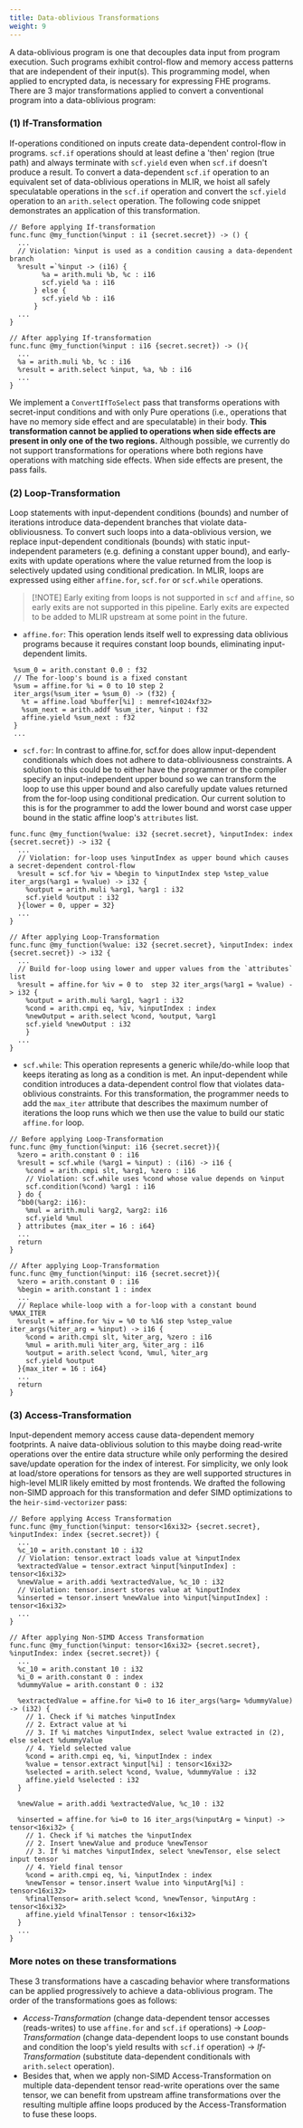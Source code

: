 ```yaml
---
title: Data-oblivious Transformations
weight: 9
---
```


A data-oblivious program is one that decouples data input from program
execution. Such programs exhibit control-flow and memory access patterns that
are independent of their input(s). This programming model, when applied to
encrypted data, is necessary for expressing FHE programs. There are 3 major
transformations applied to convert a conventional program into a data-oblivious
program:

### (1) If-Transformation

If-operations conditioned on inputs create data-dependent control-flow in
programs. `scf.if` operations should at least define a 'then' region (true path)
and always terminate with `scf.yield` even when `scf.if` doesn't produce a
result. To convert a data-dependent `scf.if` operation to an equivalent set of
data-oblivious operations in MLIR, we hoist all safely speculatable operations
in the `scf.if` operation and convert the `scf.yield` operation to an
`arith.select` operation. The following code snippet demonstrates an application
of this transformation.

```mlir
// Before applying If-transformation
func.func @my_function(%input : i1 {secret.secret}) -> () {
  ...
  // Violation: %input is used as a condition causing a data-dependent branch
  %result =`%input -> (i16) {
        %a = arith.muli %b, %c : i16
        scf.yield %a : i16
      } else {
        scf.yield %b : i16
      }
  ...
}

// After applying If-transformation
func.func @my_function(%input : i16 {secret.secret}) -> (){
  ...
  %a = arith.muli %b, %c : i16
  %result = arith.select %input, %a, %b : i16
  ...
}
```

We implement a `ConvertIfToSelect` pass that transforms operations with
secret-input conditions and with only Pure operations (i.e., operations that
have no memory side effect and are speculatable) in their body. **This
transformation cannot be applied to operations when side effects are present in
only one of the two regions.** Although possible, we currently do not support
transformations for operations where both regions have operations with matching
side effects. When side effects are present, the pass fails.

### (2) Loop-Transformation

Loop statements with input-dependent conditions (bounds) and number of
iterations introduce data-dependent branches that violate data-obliviousness. To
convert such loops into a data-oblivious version, we replace input-dependent
conditionals (bounds) with static input-independent parameters (e.g. defining a
constant upper bound), and early-exits with update operations where the value
returned from the loop is selectively updated using conditional predication. In
MLIR, loops are expressed using either `affine.for`, `scf.for` or `scf.while`
operations.

> \[!NOTE\] Early exiting from loops is not supported in `scf` and `affine`, so
> early exits are not supported in this pipeline. Early exits are expected to be
> added to MLIR upstream at some point in the future.

- `affine.for`: This operation lends itself well to expressing data oblivious
  programs because it requires constant loop bounds, eliminating input-dependent
  limits.

```mlir
 %sum_0 = arith.constant 0.0 : f32
 // The for-loop's bound is a fixed constant
 %sum = affine.for %i = 0 to 10 step 2
 iter_args(%sum_iter = %sum_0) -> (f32) {
   %t = affine.load %buffer[%i] : memref<1024xf32>
   %sum_next = arith.addf %sum_iter, %input : f32
   affine.yield %sum_next : f32
 }
 ...
```

- `scf.for`: In contrast to affine.for, scf.for does allow input-dependent
  conditionals which does not adhere to data-obliviousness constraints. A
  solution to this could be to either have the programmer or the compiler
  specify an input-independent upper bound so we can transform the loop to use
  this upper bound and also carefully update values returned from the for-loop
  using conditional predication. Our current solution to this is for the
  programmer to add the lower bound and worst case upper bound in the static
  affine loop's `attributes` list.

```mlir
func.func @my_function(%value: i32 {secret.secret}, %inputIndex: index {secret.secret}) -> i32 {
  ...
  // Violation: for-loop uses %inputIndex as upper bound which causes a secret-dependent control-flow
  %result = scf.for %iv = %begin to %inputIndex step %step_value iter_args(%arg1 = %value) -> i32 {
    %output = arith.muli %arg1, %arg1 : i32
    scf.yield %output : i32
  }{lower = 0, upper = 32}
  ...
}

// After applying Loop-Transformation
func.func @my_function(%value: i32 {secret.secret}, %inputIndex: index {secret.secret}) -> i32 {
  ...
  // Build for-loop using lower and upper values from the `attributes` list
  %result = affine.for %iv = 0 to  step 32 iter_args(%arg1 = %value) -> i32 {
    %output = arith.muli %arg1, %agr1 : i32
    %cond = arith.cmpi eq, %iv, %inputIndex : index
    %newOutput = arith.select %cond, %output, %arg1
    scf.yield %newOutput : i32
    }
  ...
}
```

- `scf.while`: This operation represents a generic while/do-while loop that
  keeps iterating as long as a condition is met. An input-dependent while
  condition introduces a data-dependent control flow that violates
  data-oblivious constraints. For this transformation, the programmer needs to
  add the `max_iter` attribute that describes the maximum number of iterations
  the loop runs which we then use the value to build our static `affine.for`
  loop.

```mlir
// Before applying Loop-Transformation
func.func @my_function(%input: i16 {secret.secret}){
  %zero = arith.constant 0 : i16
  %result = scf.while (%arg1 = %input) : (i16) -> i16 {
    %cond = arith.cmpi slt, %arg1, %zero : i16
    // Violation: scf.while uses %cond whose value depends on %input
    scf.condition(%cond) %arg1 : i16
  } do {
  ^bb0(%arg2: i16):
    %mul = arith.muli %arg2, %arg2: i16
    scf.yield %mul
  } attributes {max_iter = 16 : i64}
  ...
  return
}

// After applying Loop-Transformation
func.func @my_function(%input: i16 {secret.secret}){
  %zero = arith.constant 0 : i16
  %begin = arith.constant 1 : index
  ...
  // Replace while-loop with a for-loop with a constant bound %MAX_ITER
  %result = affine.for %iv = %0 to %16 step %step_value iter_args(%iter_arg = %input) -> i16 {
    %cond = arith.cmpi slt, %iter_arg, %zero : i16
    %mul = arith.muli %iter_arg, %iter_arg : i16
    %output = arith.select %cond, %mul, %iter_arg
    scf.yield %output
  }{max_iter = 16 : i64}
  ...
  return
}

```

### (3) Access-Transformation

Input-dependent memory access cause data-dependent memory footprints. A naive
data-oblivious solution to this maybe doing read-write operations over the
entire data structure while only performing the desired save/update operation
for the index of interest. For simplicity, we only look at load/store operations
for tensors as they are well supported structures in high-level MLIR likely
emitted by most frontends. We drafted the following non-SIMD approach for this
transformation and defer SIMD optimizations to the `heir-simd-vectorizer` pass:

```mlir
// Before applying Access Transformation
func.func @my_function(%input: tensor<16xi32> {secret.secret}, %inputIndex: index {secret.secret}) {
  ...
  %c_10 = arith.constant 10 : i32
  // Violation: tensor.extract loads value at %inputIndex
  %extractedValue = tensor.extract %input[%inputIndex] : tensor<16xi32>
  %newValue = arith.addi %extractedValue, %c_10 : i32
  // Violation: tensor.insert stores value at %inputIndex
  %inserted = tensor.insert %newValue into %input[%inputIndex] : tensor<16xi32>
  ...
}

// After applying Non-SIMD Access Transformation
func.func @my_function(%input: tensor<16xi32> {secret.secret}, %inputIndex: index {secret.secret}) {
  ...
  %c_10 = arith.constant 10 : i32
  %i_0 = arith.constant 0 : index
  %dummyValue = arith.constant 0 : i32

  %extractedValue = affine.for %i=0 to 16 iter_args(%arg= %dummyValue) -> (i32) {
    // 1. Check if %i matches %inputIndex
    // 2. Extract value at %i
    // 3. If %i matches %inputIndex, select %value extracted in (2), else select %dummyValue
    // 4. Yield selected value
    %cond = arith.cmpi eq, %i, %inputIndex : index
    %value = tensor.extract %input[%i] : tensor<16xi32>
    %selected = arith.select %cond, %value, %dummyValue : i32
    affine.yield %selected : i32
  }

  %newValue = arith.addi %extractedValue, %c_10 : i32

  %inserted = affine.for %i=0 to 16 iter_args(%inputArg = %input) -> tensor<16xi32> {
    // 1. Check if %i matches the %inputIndex
    // 2. Insert %newValue and produce %newTensor
    // 3. If %i matches %inputIndex, select %newTensor, else select input tensor
    // 4. Yield final tensor
    %cond = arith.cmpi eq, %i, %inputIndex : index
    %newTensor = tensor.insert %value into %inputArg[%i] : tensor<16xi32>
    %finalTensor= arith.select %cond, %newTensor, %inputArg : tensor<16xi32>
    affine.yield %finalTensor : tensor<16xi32>
  }
  ...
}

```

### More notes on these transformations

These 3 transformations have a cascading behavior where transformations can be
applied progressively to achieve a data-oblivious program. The order of the
transformations goes as follows:

- _Access-Transformation_ (change data-dependent tensor accesses (reads-writes)
  to use `affine.for` and `scf.if` operations) -> _Loop-Transformation_ (change
  data-dependent loops to use constant bounds and condition the loop's yield
  results with `scf.if` operation) -> _If-Transformation_ (substitute
  data-dependent conditionals with `arith.select` operation).
- Besides that, when we apply non-SIMD Access-Transformation on multiple
  data-dependent tensor read-write operations over the same tensor, we can
  benefit from upstream affine transformations over the resulting multiple
  affine loops produced by the Access-Transformation to fuse these loops.

<!-- mdformat global-off -->
